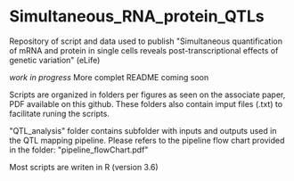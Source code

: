 # Simultaneous_RNA_protein_QTLs
Repository of script and data used to publish "Simultaneous quantification of mRNA and protein in single cells reveals post-transcriptional effects of genetic variation" (eLife)


*work in progress*
More complet README coming soon

Scripts are organized in folders per figures as seen on the associate paper, PDF available on this github. These folders also contain imput files (.txt) to facilitate runing the scripts.

"QTL_analysis" folder contains subfolder with inputs and outputs used in the QTL mapping pipeline. Please refers to the pipeline flow chart provided in the folder: "pipeline_flowChart.pdf"

Most scripts are writen in R (version 3.6)
